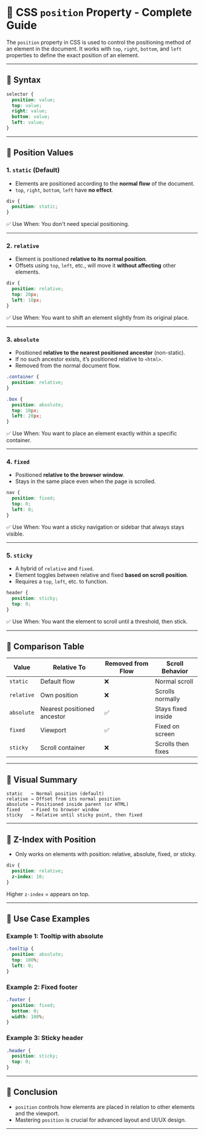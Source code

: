 # 📘 CSS `position` Property - Complete Guide

The `position` property in CSS is used to control the positioning method of an element in the document. It works with `top`, `right`, `bottom`, and `left` properties to define the exact position of an element.

---

## 🔹 Syntax

```css
selector {
  position: value;
  top: value;
  right: value;
  bottom: value;
  left: value;
}
```

---

## 🔹 Position Values

### 1. `static` (Default)

* Elements are positioned according to the **normal flow** of the document.
* `top`, `right`, `bottom`, `left` have **no effect**.

```css
div {
  position: static;
}
```

✅ Use When: You don't need special positioning.

---

### 2. `relative`

* Element is positioned **relative to its normal position**.
* Offsets using `top`, `left`, etc., will move it **without affecting** other elements.

```css
div {
  position: relative;
  top: 20px;
  left: 10px;
}
```

✅ Use When: You want to shift an element slightly from its original place.

---

### 3. `absolute`

* Positioned **relative to the nearest positioned ancestor** (non-static).
* If no such ancestor exists, it’s positioned relative to `<html>`.
* Removed from the normal document flow.

```css
.container {
  position: relative;
}

.box {
  position: absolute;
  top: 10px;
  left: 20px;
}
```

✅ Use When: You want to place an element exactly within a specific container.

---

### 4. `fixed`

* Positioned **relative to the browser window**.
* Stays in the same place even when the page is scrolled.

```css
nav {
  position: fixed;
  top: 0;
  left: 0;
}
```

✅ Use When: You want a sticky navigation or sidebar that always stays visible.

---

### 5. `sticky`

* A hybrid of `relative` and `fixed`.
* Element toggles between relative and fixed **based on scroll position**.
* Requires a `top`, `left`, etc. to function.

```css
header {
  position: sticky;
  top: 0;
}
```

✅ Use When: You want the element to scroll until a threshold, then stick.

---

## 🔹 Comparison Table

| Value      | Relative To                 | Removed from Flow | Scroll Behavior    |
| ---------- | --------------------------- | ----------------- | ------------------ |
| `static`   | Default flow                | ❌                 | Normal scroll      |
| `relative` | Own position                | ❌                 | Scrolls normally   |
| `absolute` | Nearest positioned ancestor | ✅                 | Stays fixed inside |
| `fixed`    | Viewport                    | ✅                 | Fixed on screen    |
| `sticky`   | Scroll container            | ❌                 | Scrolls then fixes |

---

## 🔹 Visual Summary

```
static   → Normal position (default)
relative → Offset from its normal position
absolute → Positioned inside parent (or HTML)
fixed    → Fixed to browser window
sticky   → Relative until sticky point, then fixed
```

---

## 🔹 Z-Index with Position

* Only works on elements with position: relative, absolute, fixed, or sticky.

```css
div {
  position: relative;
  z-index: 10;
}
```

Higher `z-index` = appears on top.

---

## 📝 Use Case Examples

### Example 1: Tooltip with absolute

```css
.tooltip {
  position: absolute;
  top: 100%;
  left: 0;
}
```

### Example 2: Fixed footer

```css
.footer {
  position: fixed;
  bottom: 0;
  width: 100%;
}
```

### Example 3: Sticky header

```css
.header {
  position: sticky;
  top: 0;
}
```

---

## 📝 Conclusion

* `position` controls how elements are placed in relation to other elements and the viewport.
* Mastering `position` is crucial for advanced layout and UI/UX design.

---
